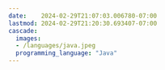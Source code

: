 ```yaml
---
date:    2024-02-29T21:07:03.006780-07:00
lastmod: 2024-02-29T21:20:30.693407-07:00
cascade:
  images:
  - /languages/java.jpeg
  programming_language: "Java"
---
```

